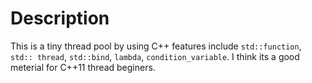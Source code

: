 # Description
This is a tiny thread pool by using C++ features include `std::function`, `std:: thread`, `std::bind`, `lambda`, `condition_variable`. 
I think its a good meterial for C++11 thread beginers.
